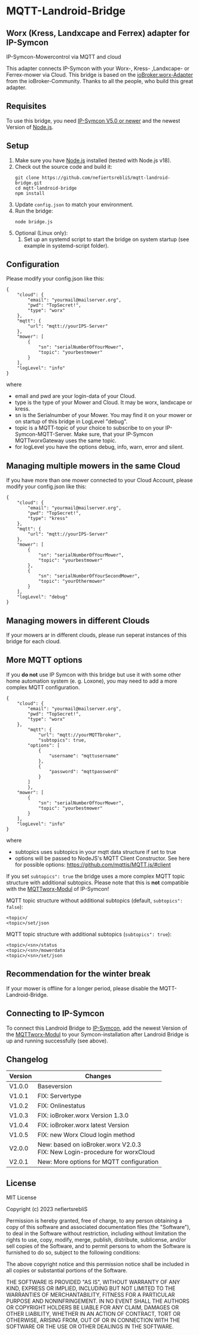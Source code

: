 # MQTT-Landroid-Bridge

## Worx (Kress, Landxcape and Ferrex) adapter for IP-Symcon

IP-Symcon-Mowercontrol via MQTT and cloud

This adapter connects IP-Symcon with your Worx-, Kress- ,Landxcape- or Ferrex-mower via Cloud. 
This bridge is based on the [ioBroker.worx-Adapter](https://github.com/iobroker-community-adapters/ioBroker.worx) from the ioBroker-Community. Thanks to all the people, who build this great adapter.

## Requisites

To use this bridge, you need [IP-Symcon V5.0 or newer](https://www.symcon.de/) and the newest Version of [Node.js](https://nodejs.org/).

## Setup

1. Make sure you have [Node.js](https://nodejs.org) installed (tested with Node.js v18).
1. Check out the source code and build it:
    ```
    git clone https://github.com/nefiertsrebliS/mqtt-landroid-bridge.git
    cd mqtt-landroid-bridge
    npm install
    ```
1. Update ```config.json``` to match your environment.
1. Run the bridge:
    ```
    node bridge.js
    ```
1. Optional (Linux only): 
    1. Set up an systemd script to start the bridge on system startup (see example in systemd-script folder).

## Configuration

Please modify your config.json like this:

```
{
	"cloud": {
	    "email": "yourmail@mailserver.org",
	    "pwd": "TopSecret!",
	    "type": "worx"
	},
	"mqtt": {
	    "url": "mqtt://yourIPS-Server"
	},
	"mower": [
		{
		    "sn": "serialNumberOfYourMower",
		    "topic": "yourbestmower"
		}
	],
	"logLevel": "info"
}
```
where
* email and pwd are your login-data of your Cloud.
* type is the type of your Mower and Cloud. It may be worx, landxcape or kress.
* sn is the Serialnumber of your Mower. You may find it on your mower or on startup of this bridge in LogLevel "debug".
* topic is a MQTT-topic of your choice to subscribe to on your IP-Symcon-MQTT-Server. Make sure, that your IP-Symcon MQTTworxGateway uses the same topic.
* for logLevel you have the options debug, info, warn, error and silent.

## Managing multiple mowers in the same Cloud

If you have more than one mower connected to your Cloud Account, please modify your config.json like this:
```
{
	"cloud": {
	    "email": "yourmail@mailserver.org",
	    "pwd": "TopSecret!",
	    "type": "kress"
	},
	"mqtt": {
	    "url": "mqtt://yourIPS-Server"
	},
	"mower": [
		{
		    "sn": "serialNumberOfYourMower",
		    "topic": "yourbestmower"
		},
		{
		    "sn": "serialNumberOfYourSecondMower",
		    "topic": "yourOthermower"
		}
	],
	"logLevel": "debug"
}
```
## Managing mowers in different Clouds

If your mowers ar in different clouds, please run seperat instances of this bridge for each cloud.

## More MQTT options

If you **do not** use IP Symcon with this bridge but use it with some other home automation system (e. g. Loxone), you may need to add a more complex MQTT configuration.

```
{
	"cloud": {
	    "email": "yourmail@mailserver.org",
	    "pwd": "TopSecret!",
	    "type": "worx"
	},
        "mqtt": {
            "url": "mqtt://yourMQTTbroker",
            "subtopics": true,
	    "options": [
	        {
	            "username": "mqttusername"
	        },
	        {
	            "password": "mqttpassword"
	        }
	    ]
        },
	"mower": [
		{
		    "sn": "serialNumberOfYourMower",
		    "topic": "yourbestmower"
		}
	],
	"logLevel": "info"
}
```
where
* subtopics uses subtopics in your mqtt data structure if set to true
* options will be passed to NodeJS's MQTT Client Constructor. See here for possible options: https://github.com/mqttjs/MQTT.js/#client

If you set `subtopics": true` the bridge uses a more complex MQTT topic structure with additional subtopics. Please note that this is **not** compatible with the [MQTTworx-Modul](https://github.com/nefiertsrebliS/MQTTworx) of IP-Symcon!

MQTT topic structure without additional subtopics (default, `subtopics": false`):
```
<topic>/
<topic>/set/json
```

MQTT topic structure with additional subtopics (`subtopics": true`):
```
<topic>/<sn>/status
<topic>/<sn>/mowerdata
<topic>/<sn>/set/json
```

## Recommendation for the winter break

If your mower is offline for a longer period, please disable the MQTT-Landroid-Bridge.

## Connecting to IP-Symcon

To connect this Landroid Bridge to [IP-Symcon](https://www.symcon.de/), add the newest Version of the [MQTTworx-Modul](https://github.com/nefiertsrebliS/MQTTworx) to your Symcon-installation after Landroid Bridge is up and running successfully (see above).

## Changelog

| Version | Changes								|
| --------|-------------------------------------|
| V1.0.0  | Baseversion							|
| V1.0.1  | FIX: Servertype						|
| V1.0.2  | FIX: Onlinestatus					|
| V1.0.3  | FIX: ioBroker.worx Version 1.3.0	|
| V1.0.4  | FIX: ioBroker.worx latest Version	|
| V1.0.5  | FIX: new Worx Cloud login method	|
| V2.0.0  | New: based on ioBroker.worx V2.0.3<br> FIX: New Login-procedure for worxCloud	|
| V2.0.1  | New: More options for MQTT configuration	|

## License

MIT License

Copyright (c) 2023 nefiertsrebliS

Permission is hereby granted, free of charge, to any person obtaining a copy
of this software and associated documentation files (the "Software"), to deal
in the Software without restriction, including without limitation the rights
to use, copy, modify, merge, publish, distribute, sublicense, and/or sell
copies of the Software, and to permit persons to whom the Software is
furnished to do so, subject to the following conditions:

The above copyright notice and this permission notice shall be included in all
copies or substantial portions of the Software.

THE SOFTWARE IS PROVIDED "AS IS", WITHOUT WARRANTY OF ANY KIND, EXPRESS OR
IMPLIED, INCLUDING BUT NOT LIMITED TO THE WARRANTIES OF MERCHANTABILITY,
FITNESS FOR A PARTICULAR PURPOSE AND NONINFRINGEMENT. IN NO EVENT SHALL THE
AUTHORS OR COPYRIGHT HOLDERS BE LIABLE FOR ANY CLAIM, DAMAGES OR OTHER
LIABILITY, WHETHER IN AN ACTION OF CONTRACT, TORT OR OTHERWISE, ARISING FROM,
OUT OF OR IN CONNECTION WITH THE SOFTWARE OR THE USE OR OTHER DEALINGS IN THE
SOFTWARE.
